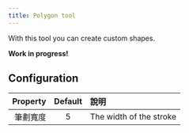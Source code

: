 ```yaml
---
title: Polygon tool
---
```


With this tool you can create custom shapes.

**Work in progress!**

## Configuration

| Property | Default | 說明                      |
| -------: | :-----: | :---------------------- |
|     筆劃寬度 |    5    | The width of the stroke |
